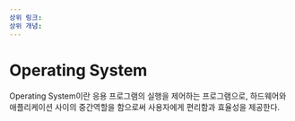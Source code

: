 ```yaml
---
상위 링크: 
상위 개념:
---
```

# Operating System
Operating System이란 응용 프로그램의 실행을 제어하는 프로그램으로, 하드웨어와 애플리케이션 사이의 중간역할을 함으로써 사용자에게 편리함과 효율성을 제공한다.